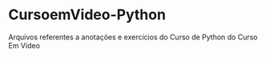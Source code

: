 # CursoemVideo-Python
 Arquivos referentes a anotações e exercícios do Curso de Python do Curso Em Vídeo
